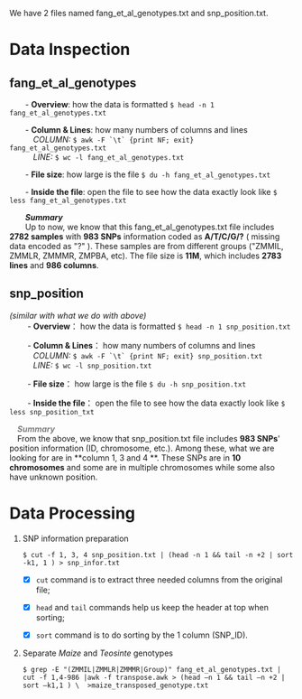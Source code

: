We have 2 files named fang_et_al_genotypes.txt and snp_position.txt.  

# Data Inspection 



## fang\_et\_al\_genotypes  
  

&emsp;&emsp;- **Overview**: how the data is formatted `$ head -n 1  fang_et_al_genotypes.txt`

&emsp;&emsp;- **Column & Lines**: how many numbers of columns and lines   
&emsp;&emsp;&emsp;_COLUMN:_  ``$ awk -F `\t` {print NF; exit} fang_et_al_genotypes.txt ``   
&emsp;&emsp;&emsp;_LINE:_  `$ wc -l fang_et_al_genotypes.txt`

&emsp;&emsp;- **File size**: how large is the file `$ du -h fang_et_al_genotypes.txt `

&emsp;&emsp;- **Inside the file**: open the file to see how the data exactly look like `$ less fang_et_al_genotypes.txt`

&emsp;&emsp;**_Summary_**  
&emsp;&emsp;Up to now, we know that this fang\_et\_al\_genotypes.txt file includes **2782 samples** with **983 SNPs** information coded as **A/T/C/G/?** ( missing data encoded as "?" ). These samples are from different groups ("ZMMIL, ZMMLR, ZMMMR, ZMPBA, etc). The file size is **11M**, which includes **2783 lines** and **986 columns**.  



## snp_position

_(similar with what we do with above)_  
&emsp;&emsp; - **Overview**： how the data is formatted `$ head -n 1 snp_position.txt`  
	
&emsp;&emsp; - **Column & Lines**： how many numbers of columns and lines   
&emsp;&emsp;&emsp;_COLUMN:_  ``$ awk -F `\t` {print NF; exit} snp_position.txt ``   
&emsp;&emsp;&emsp;_LINE:_  `$ wc -l snp_position.txt`  

&emsp;&emsp; - **File size**： how large is the file `$ du -h snp_position.txt`

&emsp;&emsp; - **Inside the file**： open the file to see how the data exactly look like `$ less snp_position_txt`  
	
&emsp;<font color=grey>**_Summary_**</font>  
&emsp;From the above, we know that snp\_position.txt file includes **983 SNPs**' position information (ID, chromosome, etc.). Among these, what we are looking for are in **column 1, 3 and 4 **. These SNPs are in **10 chromosomes** and some are in multiple chromosomes while some also have unknown position.

# Data Processing  

1. SNP information preparation     
 
	`$ cut -f 1, 3, 4 snp_position.txt | (head -n 1 && tail -n +2 | sort -k1, 1 ) > snp_infor.txt`    
				
	 - [x] `cut` command is to extract three needed columns from the original file; 
	 - [x] `head` and `tail` commands help us keep the header at top when sorting;
	 - [x] `sort` command is to do sorting by the 1 column (SNP_ID).


1. Separate _Maize_ and _Teosinte_ genotypes

	```$ grep -E "(ZMMIL|ZMMLR|ZMMMR|Group)" fang_et_al_genotypes.txt | cut -f 1,4-986 |awk -f transpose.awk > (head –n 1 && tail –n +2 | sort –k1,1 ) \  >maize_transposed_genotype.txt```   